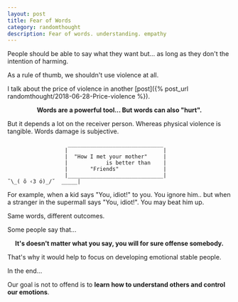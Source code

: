 ```yaml
---
layout: post
title: Fear of Words
category: randomthought
description: Fear of words. understanding. empathy 
---
```


People should be able to say what they want but... as long as they don't the
intention of harming.

As a rule of thumb, we shouldn't use violence at all.

I talk about the price of violence in another [post]({% post_url
randomthought/2018-06-28-Price-violence %}).

**<center> Words are a powerful tool... But words can also "hurt". </center>**

But it depends a lot on the receiver person. Whereas physical violence is
tangible. Words damage is subjective.

```
                   ______________________________
                  |                              |
                  |  "How I met your mother"     | 
                  |            is better than    |
                  |       "Friends"              |
                  |______________________________|
˘\_( õ ‹3 ó)_/˘  _____|
```

For example, when a kid says "You, idiot!" to you. You ignore him.. but when a
stranger in the supermall says "You, idiot!". You may beat him up.

Same words, different outcomes. 

Some people say that... 

**<center> It's doesn't matter what you say, you will for sure offense somebody.</center>**


That's why it would help to focus on developing emotional stable people. 

In the end...

Our goal is not to offend is to **learn how to understand others and control our emotions**.



